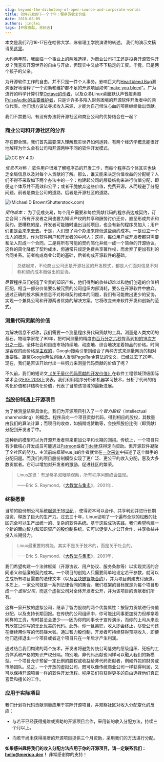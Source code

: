 ```yaml
---
slug: beyond-the-dichotomy-of-open-source-and-corporate-worlds
title: 软件开发的下一个十年：程序员收复价值
date: 2018-08-09
authors: jinglei
tags: [开放贡献, 思码逸]
---
```


本文是我们7月16-17日在哈佛大学、麻省理工学院演讲的转述。
我们的演示文稿请见[这里](https://per.pub/4wZXMDwQ.pdf)。

<!--more-->

大约两年前，我面临一个事业上的两难选择，为商业公司打工还是投身开源软件开发？我喜欢开源世界的自由与开放，但现实中又放不下稳定的工资。毕竟，已是两个孩子的父亲。

为开源软件工作的自由，并不只是一件个人事务。影响巨大的[Heartbleed Bug](https://www.forbes.com/sites/josephsteinberg/2014/04/10/massive-internet-security-vulnerability-you-are-at-risk-what-you-need-to-do)漏洞很好地诠释了一个资助和维护都不足的开源项目如何“[make you bleed](http://blog.ssh.com/free-can-make-you-bleed)”。广为流行的科学计算引擎[Octave的作者](https://lists.gnu.org/archive/html/help-octave/2017-02/msg00062.html)，以及众多Linux桌面默认声音服务器[PulseAudio的主要维护者](https://lwn.net/Articles/711337/)，只是许许多多陷入财务困境的开源软件开发者中的两位代表。他们想方设法寻求收入来源，才能为自己倾注心血的项目继续做出贡献。

我们不禁要问，有没有办法将开源社区和商业公司的优势结合在一起？

### 商业公司和开源社区的分界

存在即合理。我们首先需要深入理解现实世界如何运转。有两个经济学概念能很好地解释为什么会有公司和开源两种不同的软件开发模式。

![(CC BY 4.0)](img/2018-08-09-info-asym.png)

*信息不对称：* 软件用户很难了解程序员的开发工作，而每个程序员个体其实也缺乏全局信息以及对每个人贡献的了解。那么，谁又能来决定价值收益的分配呢？人们不得不采取如下两个办法中的一个：构建起公司的层级结构来进行价值分配，即便这个体系并不高效和公平；或者干脆放弃这些价值，免费开源，从而规避了分配问题。前者是商业公司的道路，后者是开源社区的道路。

![(Michael D Brown/Shutterstock.com)](img/2018-08-09-tx-cost.jpeg)


*契约成本：* 为了促成交易，每个用户需要和每位贡献代码的程序员达成契约，订立合同；所有开发者之间也要为知识产权的共享和酬劳讨价还价，直至形成共识和契约。更糟糕的是，开发者可能随时退出当前项目，也会有新的程序员加入；用户们更是会来来去去。于是，人们想了两个办法来降低这些契约成本。一是设立一个法人的概念，作为软件用户和开发者的中间人；这样，每位用户或开发者都只需要和法人形成一个合同。二是将所有可能的契约简化并统一成一个简单的开源协议。这样的简化降低了契约成本，但通常只规定免费共享著作权，而舍弃了更加有利的合同关系。前者构成商业公司的基础，后者构成开源软件的基础。

> 总结起来，不论商业公司还是开源社区的开发模式，都是人们面对信息不对称和契约成本而做出的妥协。

尽管程序员们创造了宝贵的知识产权，他们得到的收益却难以和他们创造的价值相匹配。相当一部分价值要么被冗赘的公司组织内部消耗，要么在开源软件中放弃。通过正确的技术解决信息不对称和契约成本的问题，我们有可能做出更少的妥协，实现一个兼具公司和开源两者优势的解决方案。它将改变未来软件开发和创新的范式。

### 测量代码贡献的价值

为解决信息不对称，我们需要一个测量程序员代码贡献的工具。测量是人类文明的基石。物理学家花了90年，把时间测量的精度由[百万分之六秒](https://onlinelibrary.wiley.com/doi/abs/10.1002/j.1538-7305.1948.tb01343.x)提高到[10的18次方分之一秒](https://www.nature.com/articles/ncomms7896)。全体社会和自由市场持续地、动态地、综合地决定着物品的价格。时间是客观的而价格是[主观的](https://en.wikipedia.org/wiki/Subjective_theory_of_value)，Google搜索引擎则结合了两种方式来测量网页的相对重要性。距离Google两位创始人发表PageRank算法的论文，已经过去了20年。现在，我们是否该开始付出一些努力来测量代码贡献的价值了呢？

不久前，我们的短论文[《关于量化代码贡献的开发价值》](https://per.pub/A1Pd7xaM.pdf)在软件工程领域顶级国际学术会议[FSE 2018](https://2018.fseconference.org/)上发表。我们利用程序分析和机器学习技术，分析了代码的结构化价值和非结构化价值，代表了目前该领域的最新进展。

### 当股份制遇上开源项目

为了使测量结果具体化，我们为开源项目引入了一个*智力股权*（intellectual shareholding）的概念。程序员向一个项目贡献代码，得到相应的股权，其数量由我们的算法计算；而项目的收益，如捐赠或赞助等，会按照股份比例（即贡献）分配到开发者手中。

这种新的模型可以为开源开发者带来更加公平和长期的回报。传统上，一个项目只有少数核心开发成员可能通过[Patreon](https://www.patreon.com/)或者[Tidelift](https://tidelift.com/)获得定向资助。但开源软件凝聚了全社区的努力。主流前端框架vue.js的作者就曾在[一次采访](https://changelog.com/rfc/12)中描述了这个棘手的分配问题。而我们的项目股份制模型实现了更广泛、更公平的收入分配，惠及大多数贡献者。它可以增加对开发者的激励，促进社区的繁荣。

> Linus定律：有足够多双眼睛观察，所有程序问题终会显现。  
> 
> ——Eric S. Raymond，《[大教堂与集市](https://book.douban.com/subject/25881855/)》，2001年．

### 终极愿景

当前的股份制公司系统[起源于16世纪](https://en.wikipedia.org/wiki/Dutch_East_India_Company)
，使得资本可以合作、共享利润并进行长期投资，释放了巨大的生产力。过去三十年，Linux证明了一个遍布全球的松散的社区完全可以生产出统一的、复杂的软件系统。基于这些成功实践，我们希望构建一个新的面向智力和知识资产的股份制系统。它可以促使人才公开合作、共享收益并投入长期努力。

> Linux最重要的机能，其实不是关于技术的，而是关于社会的。  
> 
> ——Eric S. Raymond，《[大教堂与集市](https://book.douban.com/subject/25881855/)》，2001年．

我们希望构建一个法律框架（开源协议、用户协议、服务条款等）以实现灵活的合同语义和低廉的契约成本。一个项目的创始人只需要简单地设定若干参数，就可以生成所有项目需要的法律文本（以及[区块链智能合约](https://hbr.org/2017/01/the-truth-about-blockchain)），并为项目创建支付通道。本质上，一家公司就是一系列法律合同的集合。我们框架的目标就是为每个项目形成一个*虚拟公司*，而这个虚拟公司对全体开发者公开，并为该项目的贡献者们所有。


这样一家开放的虚拟公司，继承了智力股权的两个优势属性：按智力贡献进行价值分配，以及支持长期回报。在传统的公司组织中，你可能比同事更加努力但却拿着同样的工资，有时甚至会更少——因为你的同事长于宣传演示，而你的上司从来没有欣赏过你写的无比优美的代码。此外，你一旦离职，收入即会终止，尽管公司还在继续用你写的代码赚大钱。通过智力股份制，开发者可持续获得预期收入，即便他们选择退出一个项目或者这个项目只在一年后才产生利润。

通过结合我们构建的两个技术，开发者将避免传统公司低效的层级组织、死板的工资体系和严格的知识产权分隔。特别地，非代码贡献也同样可以融入我们的新模型。一个项目允许预留一定比例的股权或收益给非代码贡献者，例如外包的财务或市场团队。总之，一个开放的虚拟公司，既可以像传统商业公司一样获得利润，又可以保持开源项目一样的软件开发流程。程序员们将获得更多的自由选择他们真正喜爱和擅长的工作。

### 应用于实际项目

我们计划将代码贡献测量应用于实际开源项目，并观察社区对收入分配变化的反应：

* 与若干已经获得捐赠或资助的开源项目合作，采用新的收入分配方法，持续三个月以上。

* 向若干尚未获得捐赠的开源项目提供三个月资助，采用我们的方法进行分配。

**如果感兴趣将我们的收入分配方法应用于你的开源项目，请一定联系我们：hello@merico.dev！** 非常感谢你的支持！

